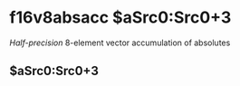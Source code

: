 # f16v8absacc $aSrc0:Src0+3

*Half-precision* 8-element vector accumulation of absolutes


## $aSrc0:Src0+3

